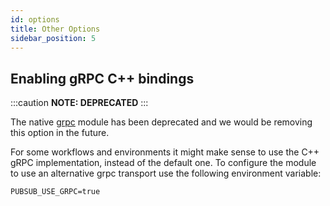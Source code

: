 ```yaml
---
id: options
title: Other Options
sidebar_position: 5
---
```


## Enabling gRPC C++ bindings

:::caution
 **NOTE: DEPRECATED**
:::

The native [grpc](https://npmjs.com/grpc) module has been deprecated and we would be removing this option in the future.

For some workflows and environments it might make sense to use the C++ gRPC implementation, instead of the default one. To configure the module to use an alternative grpc transport use the following environment variable:

```shell
PUBSUB_USE_GRPC=true
```
